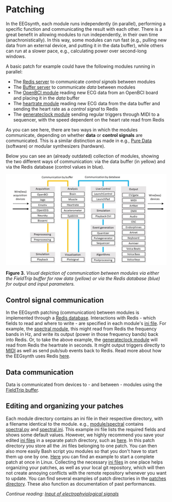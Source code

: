 # Patching

In the EEGsynth, each module runs independently (in parallel), performing a specific function and communicating the result with each other. There is a great benefit in allowing modules to run independently, in their own time (anachronistically). In this way, some modules can run fast (e.g., pulling new data from an external device, and putting it in the data buffer), while others can run at a slower pace, e.g., calculating power over second-long windows.

A basic patch for example could have the following modules running in parallel:

- The [Redis server](redis.md) to communicate _control signals_ between modules
- The [Buffer server](buffer.md) to communicate _data_ between modules
- The [OpenBCI module](../module/openbci2ft) reading new ECG data from an OpenBCI board and placing it in the _data_ buffer
- The [heartrate module](../module/heartrate) reading new ECG data from the data buffer and sending the heart rate as a _control signal_ to Redis
- The [generateclock module](../module/generateclock) sending regular triggers through MIDI to a sequencer, with the speed dependent on the heart rate read from Redis

As you can see here, there are two ways in which the modules communicate, depending on whether **data** or **control signals** are communicated. This is a similar distinction as made in e.g., [Pure Data](https://puredata.info) (software) or modular synthesizers (hardware).

Below you can see an (already outdated) collection of modules, showing the two different ways of communication: via the data buffer (in yellow) and via the Redis database (control values in blue).

![communication](figures/communication.jpg)

**Figure 3.** _Visual depiction of communication between modules via either the FieldTrip buffer for raw data (yellow) or via the Redis database (blue) for output and input parameters._

## Control signal communication

In the EEGsynth patching (communication) between modules is implemented through a [Redis database](redis.md). Interactions with Redis - which fields to read and where to write - are specified in each module's [ini file](inifile.md). For example, the [spectral module](../module/spectral), this might read from Redis the frequency bands in Hz, and write its output (power in those frequency bands) back into Redis. Or, to take the above example, the [generateclock module](../module/generateclock) will read from Redis the heartrate in seconds. It might output triggers directly to [MIDI](midi.md) as well as send pub/sub events back to Redis. Read more about how the EEGsynth uses Redis [here](redis.md).

## Data communication

Data is communicated from devices to - and between - modules using the [FieldTrip buffer](buffer.md).

## Editing and organizing your patches

Each module directory contains an ini file in their respective directory, with a filename identical to the module. e.g., [module/spectral](https://github.com/eegsynth/eegsynth/tree/master/module/spectral) contains [spectral.py](https://github.com/eegsynth/eegsynth/blob/master/module/spectral/spectral.py) and [spectral.ini](https://github.com/eegsynth/eegsynth/blob/master/module/spectral/spectral.ini). This example ini file lists the required fields and shows some default values. However, we highly recommend you save your edited [ini files](inifile.md) in a separate patch directory, such as [here](../patches/robinson). In this patch directory you store all the .ini files belonging to one patch. You can then also more easily Bash script you modules so that you don't have to start them up one by one. [Here](../patches/robinson/patch.sh) you can find an example to start a complete patch at once in Linux. Collecting the necessary [ini files](inifile.md) in one place helps organizing your patches, as well as your local git repository, which will then not create annoying conflicts with the remote repository whenever you want to
update. You can find several examples of patch directories in the [patches directory](../patches). These also function as documentation of past performances.

_Continue reading: [Input of electrophyiological signals](input.md)_
